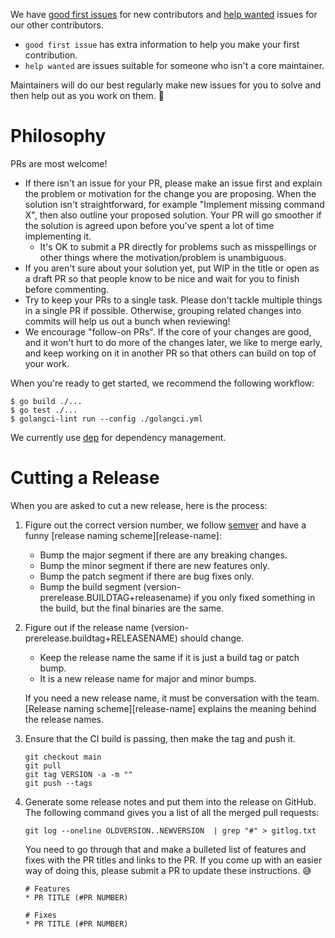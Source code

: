 We have [good first issues][good-first-issue] for new contributors and [help wanted][help-wanted] issues for our other contributors.

- `good first issue` has extra information to help you make your first contribution.
- `help wanted` are issues suitable for someone who isn't a core maintainer.

Maintainers will do our best regularly make new issues for you to solve and then help out as you work on them. 💖

# Philosophy

PRs are most welcome!

- If there isn't an issue for your PR, please make an issue first and explain the problem or motivation for
  the change you are proposing. When the solution isn't straightforward, for example "Implement missing command X",
  then also outline your proposed solution. Your PR will go smoother if the solution is agreed upon before you've
  spent a lot of time implementing it.
  - It's OK to submit a PR directly for problems such as misspellings or other things where the motivation/problem is
    unambiguous.
- If you aren't sure about your solution yet, put WIP in the title or open as a draft PR so that people know to be nice and
  wait for you to finish before commenting.
- Try to keep your PRs to a single task. Please don't tackle multiple things in a single PR if possible. Otherwise, grouping related changes into commits will help us out a bunch when reviewing!
- We encourage "follow-on PRs". If the core of your changes are good, and it won't hurt to do more of
  the changes later, we like to merge early, and keep working on it in another PR so that others can build
  on top of your work.

When you're ready to get started, we recommend the following workflow:

```
$ go build ./...
$ go test ./...
$ golangci-lint run --config ./golangci.yml
```

We currently use [dep](https://github.com/golang/dep) for dependency management.

[good-first-issue]: https://github.com/cnabio/cnab-go/issues?q=is%3Aissue+is%3Aopen+label%3A%22good+first+issue%22
[help-wanted]: https://github.com/cnabio/cnab-go/issues?q=is%3Aissue+is%3Aopen+label%3A%22help+wanted%22

# Cutting a Release

When you are asked to cut a new release, here is the process:

1. Figure out the correct version number, we follow [semver](semver.org) and
   have a funny [release naming scheme][release-name]:
   - Bump the major segment if there are any breaking changes.
   - Bump the minor segment if there are new features only.
   - Bump the patch segment if there are bug fixes only.
   - Bump the build segment (version-prerelease.BUILDTAG+releasename) if you only
     fixed something in the build, but the final binaries are the same.
1. Figure out if the release name (version-prerelease.buildtag+RELEASENAME) should
   change.

   - Keep the release name the same if it is just a build tag or patch bump.
   - It is a new release name for major and minor bumps.

   If you need a new release name, it must be conversation with the team.
   [Release naming scheme][release-name] explains the meaning behind the
   release names.

1. Ensure that the CI build is passing, then make the tag and push it.

   ```
   git checkout main
   git pull
   git tag VERSION -a -m ""
   git push --tags
   ```

1. Generate some release notes and put them into the release on GitHub.
   The following command gives you a list of all the merged pull requests:

   ```
   git log --oneline OLDVERSION..NEWVERSION  | grep "#" > gitlog.txt
   ```

   You need to go through that and make a bulleted list of features
   and fixes with the PR titles and links to the PR. If you come up with an
   easier way of doing this, please submit a PR to update these instructions. 😅

   ```
   # Features
   * PR TITLE (#PR NUMBER)

   # Fixes
   * PR TITLE (#PR NUMBER)
   ```

